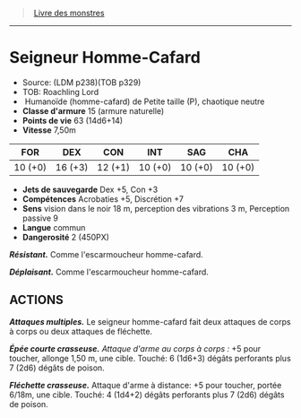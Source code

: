 ﻿> [Livre des monstres](tome_of_beasts_old.md)

---

# Seigneur Homme-Cafard

- Source: (LDM p238)(TOB p329)
- TOB: Roachling Lord
-  Humanoïde (homme-cafard) de Petite taille (P), chaotique neutre
- **Classe d'armure** 15 (armure naturelle)
- **Points de vie** 63 (14d6+14)
- **Vitesse** 7,50m

|FOR|DEX|CON|INT|SAG|CHA|
|---|---|---|---|---|---|
|10 (+0)|16 (+3)|12 (+1)|10 (+0)|10 (+0)|10 (+0)|

- **Jets de sauvegarde** Dex +5, Con +3
- **Compétences** Acrobaties +5, Discrétion +7
- **Sens** vision dans le noir 18 m, perception des vibrations 3 m, Perception passive 9
- **Langue** commun
- **Dangerosité** 2 (450PX)

**_Résistant._** Comme l'escarmoucheur homme-cafard.

**_Déplaisant._** Comme l'escarmoucheur homme-cafard.

## ACTIONS

**_Attaques multiples._** Le seigneur homme-cafard fait deux attaques de corps à corps ou deux attaques de fléchette.

**_Épée courte crasseuse._** _Attaque d'arme au corps à corps :_ +5 pour toucher, allonge 1,50 m, une cible. Touché: 6 (1d6+3) dégâts perforants plus 7 (2d6) dégâts de poison.

**_Fléchette crasseuse._** Attaque d'arme à distance: +5 pour toucher, portée 6/18m, une cible. Touché: 4 (1d4+2) dégâts perforants plus 7 (2d6) dégâts de poison.

